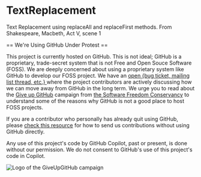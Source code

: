 # TextReplacement
Text Replacement using replaceAll and replaceFirst methods. From Shakespeare, Macbeth, Act V, scene 1


== We're Using GitHub Under Protest ==

This project is currently hosted on GitHub.  This is not ideal; GitHub is a
proprietary, trade-secret system that is not Free and Open Souce Software
(FOSS).  We are deeply concerned about using a proprietary system like GitHub
to develop our FOSS project.  We have an
[open {bug ticket, mailing list thread, etc.} ](INSERT_LINK) where the
project contributors are actively discussing how we can move away from GitHub
in the long term.  We urge you to read about the
[Give up GitHub](https://GiveUpGitHub.org) campaign from
[the Software Freedom Conservancy](https://sfconservancy.org) to understand
some of the reasons why GitHub is not a good place to host FOSS projects.

If you are a contributor who personally has already quit using GitHub, please
[check this resource](INSERT_LINK) for how to send us contributions without
using GitHub directly.

Any use of this project's code by GitHub Copilot, past or present, is done
without our permission.  We do not consent to GitHub's use of this project's
code in Copilot.

![Logo of the GiveUpGitHub campaign](https://sfconservancy.org/img/GiveUpGitHub.png)
